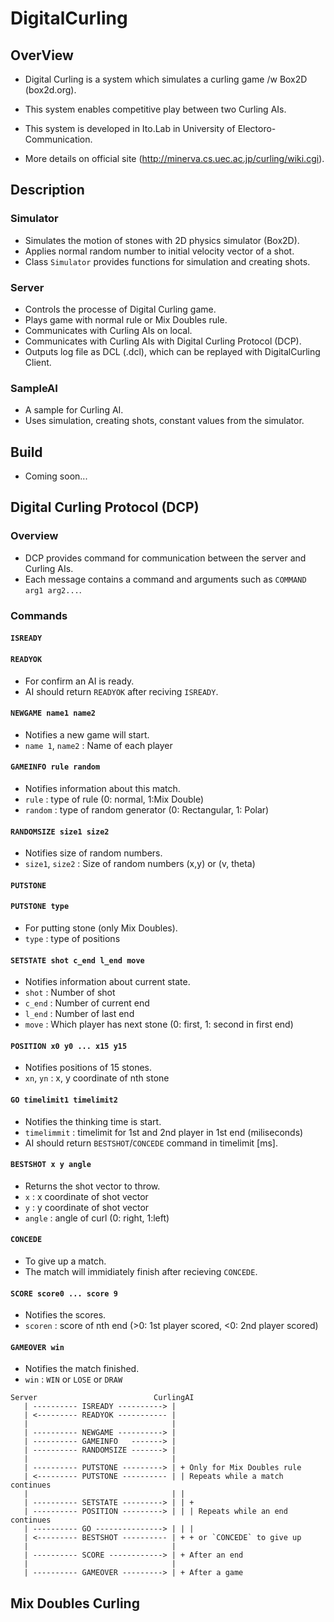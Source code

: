 DigitalCurling
====
## OverView
 * Digital Curling is a system which simulates a curling game /w Box2D (box2d.org).

 * This system enables competitive play between two Curling AIs.
 
 * This system is developed in Ito.Lab in University of Electoro-Communication.

 * More details on official site (http://minerva.cs.uec.ac.jp/curling/wiki.cgi).

## Description
### Simulator
* Simulates the motion of stones with 2D physics simulator (Box2D).
* Applies normal random number to initial velocity vector of a shot.
* Class `Simulator` provides functions for simulation and creating shots. 


### Server
* Controls the processe of Digital Curling game.
* Plays game with normal rule or Mix Doubles rule.
* Communicates with Curling AIs on local.
* Communicates with Curling AIs with Digital Curling Protocol (DCP).
* Outputs log file as DCL (.dcl), which can be replayed with DigitalCurling Client.

### SampleAI
* A sample for Curling AI.
* Uses simulation, creating shots, constant values from the simulator.

## Build
* Coming soon...

## Digital Curling Protocol (DCP)
### Overview
* DCP provides command for communication between the server and Curling AIs.
* Each message contains a command and arguments such as `COMMAND arg1 arg2...`.

### Commands
#### `ISREADY`
#### `READYOK`
* For confirm an AI is ready.
* AI should return `READYOK` after reciving `ISREADY`.
#### `NEWGAME name1 name2`
* Notifies a new game will start.
* `name 1`, `name2` : Name of each player
#### `GAMEINFO rule random`
* Notifies information about this match.
* `rule` : type of rule (0: normal, 1:Mix Double)
* `random` : type of random generator (0: Rectangular, 1: Polar)
#### `RANDOMSIZE size1 size2`
* Notifies size of random numbers.
* `size1`, `size2` : Size of random numbers (x,y) or (v, theta)
#### `PUTSTONE`
#### `PUTSTONE type`
* For putting stone (only Mix Doubles).
* `type` : type of positions
#### `SETSTATE shot c_end l_end move`
* Notifies information about current state.
* `shot` : Number of shot
* `c_end` : Number of current end
* `l_end` : Number of last end
* `move` : Which player has next stone (0: first, 1: second in first end)
#### `POSITION x0 y0 ... x15 y15`
* Notifies positions of 15 stones.
* `xn`, `yn` : x, y coordinate of nth stone
#### `GO timelimit1 timelimit2`
* Notifies the thinking time is start.
* `timelimmit` : timelimit for 1st and 2nd player in 1st end (miliseconds)
* AI should return `BESTSHOT`/`CONCEDE` command in timelimit [ms].
#### `BESTSHOT x y angle`
* Returns the shot vector to throw.
* `x` : x coordinate of shot vector
* `y` : y coordinate of shot vector
* `angle` : angle of curl (0: right, 1:left)
#### `CONCEDE`
* To give up a match.
* The match will immidiately finish after recieving `CONCEDE`. 
#### `SCORE score0 ... score 9`
* Notifies the scores.
* `scoren` : score of nth end (>0: 1st player scored, <0: 2nd player scored)
#### `GAMEOVER win`
* Notifies the  match finished.
* `win` : `WIN` or `LOSE` or `DRAW`

~~~
Server                          CurlingAI
   | ---------- ISREADY ----------> |
   | <--------- READYOK ----------- |
   |                                |
   | ---------- NEWGAME ----------> |
   | ---------- GAMEINFO   -------> |
   | ---------- RANDOMSIZE -------> |
   |                                |
   | ---------- PUTSTONE ---------> | + Only for Mix Doubles rule
   | <--------- PUTSTONE ---------- | | Repeats while a match continues
   |                                | |
   | ---------- SETSTATE ---------> | | +
   | ---------- POSITION ---------> | | | Repeats while an end continues
   | ---------- GO ---------------> | | |
   | <--------- BESTSHOT ---------- | + + or `CONCEDE` to give up
   |                                |
   | ---------- SCORE ------------> | + After an end
   |                                |
   | ---------- GAMEOVER ---------> | + After a game
~~~

## Mix Doubles Curling